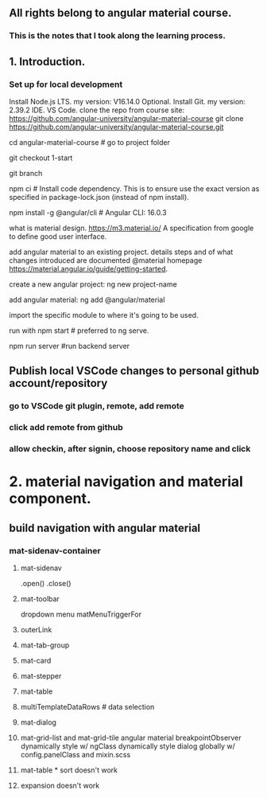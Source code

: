 ## All rights belong to angular material course.
### This is the notes that I took along the learning process.

## 1. Introduction.
### Set up for local development
Install Node.js LTS. my version: V16.14.0
Optional. Install Git. my version: 2.39.2
IDE. VS Code.
clone the repo from course site: https://github.com/angular-university/angular-material-course
git clone https://github.com/angular-university/angular-material-course.git

cd angular-material-course # go to project folder

git checkout 1-start

git branch

npm ci # Install code dependency. This is to ensure use the exact version as specified in package-lock.json (instead of npm install).

npm install -g @angular/cli # Angular CLI: 16.0.3

what is material design. https://m3.material.io/
A specification from google to define good user interface.

add angular material to an existing project.
details steps and of what changes introduced are documented @material homepage https://material.angular.io/guide/getting-started.

create a new angular project: ng new project-name

add angular material: ng add @angular/material

import the specific module to where it's going to be used.

run with npm start # preferred to ng serve.

npm run server #run backend server

## Publish local VSCode changes to personal github account/repository 
### go to VSCode git plugin, remote, add remote
### click add remote from github
### allow checkin, after signin, choose repository name and click

# 2. material navigation and material component.
## build navigation with angular material
### mat-sidenav-container
1. mat-sidenav

    .open() .close()

2. mat-toolbar

    dropdown menu
    matMenuTriggerFor

3. outerLink

4. mat-tab-group

5. mat-card

6. mat-stepper

7. mat-table

8. multiTemplateDataRows    # data selection

9. mat-dialog

10. mat-grid-list and mat-grid-tile
    angular material breakpointObserver
    dynamically style w/ ngClass
    dynamically style dialog globally w/ config.panelClass and mixin.scss
24. mat-table * sort doesn't work
25. expansion doesn't work
